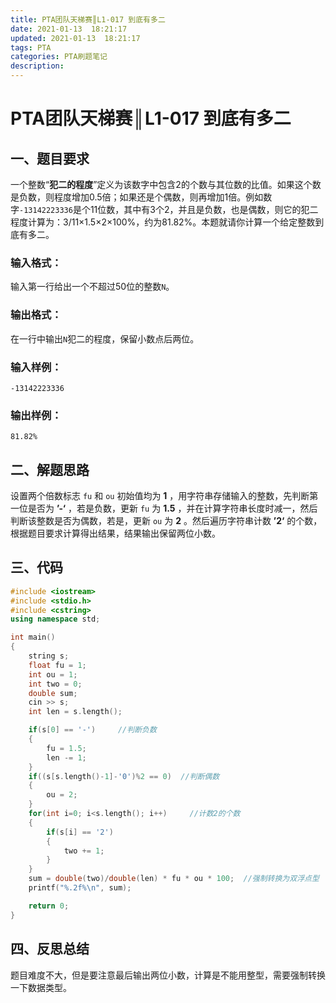 ```yaml
---
title: PTA团队天梯赛║L1-017 到底有多二
date: 2021-01-13  18:21:17
updated: 2021-01-13  18:21:17
tags: PTA
categories: PTA刷题笔记
description:
---
```


# PTA团队天梯赛║L1-017 **到底有多二**

## 一、题目要求

一个整数“**犯二的程度**”定义为该数字中包含2的个数与其位数的比值。如果这个数是负数，则程度增加0.5倍；如果还是个偶数，则再增加1倍。例如数字`-13142223336`是个11位数，其中有3个2，并且是负数，也是偶数，则它的犯二程度计算为：3/11×1.5×2×100%，约为81.82%。本题就请你计算一个给定整数到底有多二。

### 输入格式：

输入第一行给出一个不超过50位的整数`N`。

### 输出格式：

在一行中输出`N`犯二的程度，保留小数点后两位。

### 输入样例：

```in
-13142223336
```

### 输出样例：

```out
81.82%
```

## 二、解题思路

设置两个倍数标志 `fu` 和 `ou` 初始值均为 **1** ，用字符串存储输入的整数，先判断第一位是否为 **’-‘** ，若是负数，更新 `fu` 为 **1.5** ，并在计算字符串长度时减一，然后判断该整数是否为偶数，若是，更新 `ou` 为 **2** 。然后遍历字符串计数 **’2‘** 的个数，根据题目要求计算得出结果，结果输出保留两位小数。

## 三、代码

```cpp
#include <iostream>
#include <stdio.h>
#include <cstring>
using namespace std;

int main()
{
    string s;
    float fu = 1;
    int ou = 1;
    int two = 0;
    double sum;
    cin >> s;
    int len = s.length();

    if(s[0] == '-')     //判断负数
    {
        fu = 1.5;
        len -= 1;
    }
    if((s[s.length()-1]-'0')%2 == 0)  //判断偶数
    {
        ou = 2;
    }
    for(int i=0; i<s.length(); i++)     //计数2的个数
    {
        if(s[i] == '2')
        {
            two += 1;
        }
    }
    sum = double(two)/double(len) * fu * ou * 100;  //强制转换为双浮点型
    printf("%.2f%\n", sum);

    return 0;
}

```

## 四、反思总结

题目难度不大，但是要注意最后输出两位小数，计算是不能用整型，需要强制转换一下数据类型。